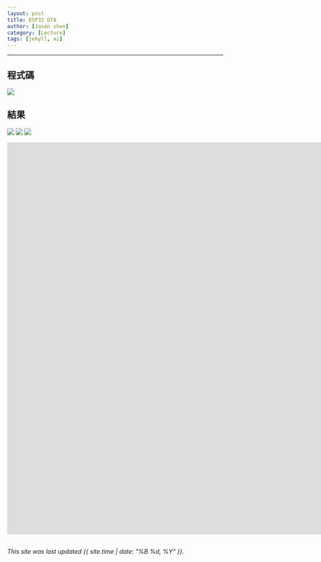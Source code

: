 ```yaml
---
layout: post
title: ESP32 OTA
author: [Jason shen]
category: [Lecture]
tags: [jekyll, ai]
---
```




---
## 程式碼
![](https://github.com/jason0201/MCU-project/blob/main/images/OTA_DEMO.png?raw=true)
## 結果
![](https://github.com/jason0201/MCU-project/blob/main/images/OTA1.jpg?raw=true)
![](https://github.com/jason0201/MCU-project/blob/main/images/OTA2.jpg?raw=true)
![](https://github.com/jason0201/MCU-project/blob/main/images/OTA3.jpg?raw=true)
<iframe width="1920" height="913" src="https://www.youtube.com/embed/1YZVsSbFLMQ" title="705071329 135422" frameborder="0" allow="accelerometer; autoplay; clipboard-write; encrypted-media; gyroscope; picture-in-picture; web-share" allowfullscreen></iframe>
  
<br>
<br>

*This site was last updated {{ site.time | date: "%B %d, %Y" }}.*


